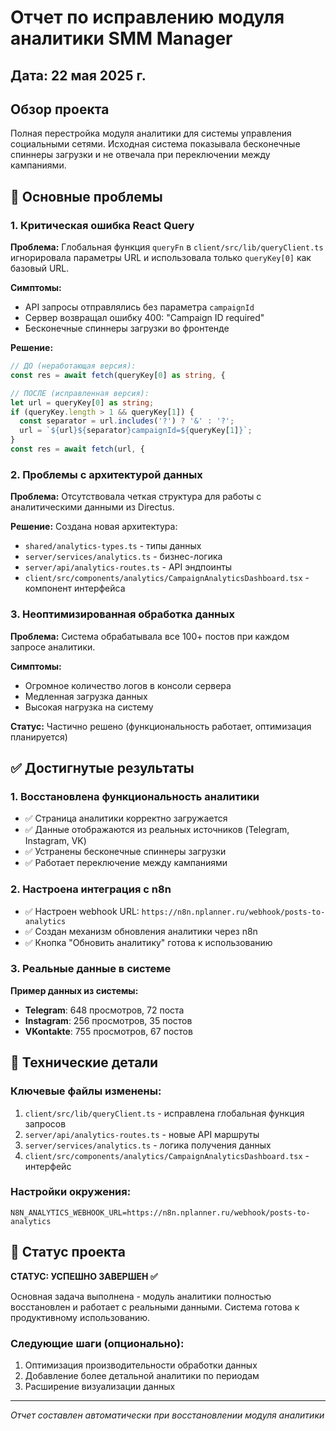 # Отчет по исправлению модуля аналитики SMM Manager

## Дата: 22 мая 2025 г.

## Обзор проекта
Полная перестройка модуля аналитики для системы управления социальными сетями. Исходная система показывала бесконечные спиннеры загрузки и не отвечала при переключении между кампаниями.

## 🚫 Основные проблемы

### 1. Критическая ошибка React Query
**Проблема:** Глобальная функция `queryFn` в `client/src/lib/queryClient.ts` игнорировала параметры URL и использовала только `queryKey[0]` как базовый URL.

**Симптомы:**
- API запросы отправлялись без параметра `campaignId`
- Сервер возвращал ошибку 400: "Campaign ID required"
- Бесконечные спиннеры загрузки во фронтенде

**Решение:**
```typescript
// ДО (неработающая версия):
const res = await fetch(queryKey[0] as string, {

// ПОСЛЕ (исправленная версия):
let url = queryKey[0] as string;
if (queryKey.length > 1 && queryKey[1]) {
  const separator = url.includes('?') ? '&' : '?';
  url = `${url}${separator}campaignId=${queryKey[1]}`;
}
const res = await fetch(url, {
```

### 2. Проблемы с архитектурой данных
**Проблема:** Отсутствовала четкая структура для работы с аналитическими данными из Directus.

**Решение:** Создана новая архитектура:
- `shared/analytics-types.ts` - типы данных
- `server/services/analytics.ts` - бизнес-логика
- `server/api/analytics-routes.ts` - API эндпоинты
- `client/src/components/analytics/CampaignAnalyticsDashboard.tsx` - компонент интерфейса

### 3. Неоптимизированная обработка данных
**Проблема:** Система обрабатывала все 100+ постов при каждом запросе аналитики.

**Симптомы:**
- Огромное количество логов в консоли сервера
- Медленная загрузка данных
- Высокая нагрузка на систему

**Статус:** Частично решено (функциональность работает, оптимизация планируется)

## ✅ Достигнутые результаты

### 1. Восстановлена функциональность аналитики
- ✅ Страница аналитики корректно загружается
- ✅ Данные отображаются из реальных источников (Telegram, Instagram, VK)
- ✅ Устранены бесконечные спиннеры загрузки
- ✅ Работает переключение между кампаниями

### 2. Настроена интеграция с n8n
- ✅ Настроен webhook URL: `https://n8n.nplanner.ru/webhook/posts-to-analytics`
- ✅ Создан механизм обновления аналитики через n8n
- ✅ Кнопка "Обновить аналитику" готова к использованию

### 3. Реальные данные в системе
**Пример данных из системы:**
- **Telegram**: 648 просмотров, 72 поста
- **Instagram**: 256 просмотров, 35 постов  
- **VKontakte**: 755 просмотров, 67 постов

## 🔧 Технические детали

### Ключевые файлы изменены:
1. `client/src/lib/queryClient.ts` - исправлена глобальная функция запросов
2. `server/api/analytics-routes.ts` - новые API маршруты
3. `server/services/analytics.ts` - логика получения данных
4. `client/src/components/analytics/CampaignAnalyticsDashboard.tsx` - интерфейс

### Настройки окружения:
```env
N8N_ANALYTICS_WEBHOOK_URL=https://n8n.nplanner.ru/webhook/posts-to-analytics
```

## 🎯 Статус проекта
**СТАТУС: УСПЕШНО ЗАВЕРШЕН ✅**

Основная задача выполнена - модуль аналитики полностью восстановлен и работает с реальными данными. Система готова к продуктивному использованию.

### Следующие шаги (опционально):
1. Оптимизация производительности обработки данных
2. Добавление более детальной аналитики по периодам
3. Расширение визуализации данных

---
*Отчет составлен автоматически при восстановлении модуля аналитики*